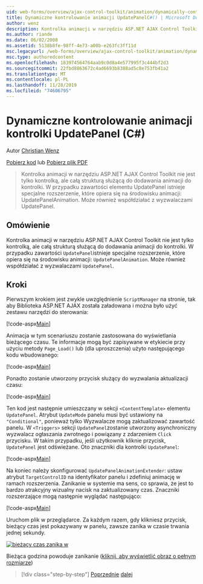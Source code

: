 ```yaml
---
uid: web-forms/overview/ajax-control-toolkit/animation/dynamically-controlling-updatepanel-animations-cs
title: Dynamiczne kontrolowanie animacji UpdatePanelC#() | Microsoft Docs
author: wenz
description: Kontrolka animacji w narzędziu ASP.NET AJAX Control Toolkit nie jest tylko kontrolką, ale całą strukturą służącą do dodawania animacji do kontrolki. Dla zawartości...
ms.author: riande
ms.date: 06/02/2008
ms.assetid: 5138b8fe-98ff-4e73-a00b-e263fc3ff11d
msc.legacyurl: /web-forms/overview/ajax-control-toolkit/animation/dynamically-controlling-updatepanel-animations-cs
msc.type: authoredcontent
ms.openlocfilehash: 183974564764aab9c0d8a4e577995f3c444bf2d3
ms.sourcegitcommit: 22fbd8863672c4ad6693b8388ad5c8e753fb41a2
ms.translationtype: MT
ms.contentlocale: pl-PL
ms.lasthandoff: 11/28/2019
ms.locfileid: "74606795"
---
```

# <a name="dynamically-controlling-updatepanel-animations-c"></a>Dynamiczne kontrolowanie animacji kontrolki UpdatePanel (C#)

Autor [Christian Wenz](https://github.com/wenz)

[Pobierz kod](https://download.microsoft.com/download/9/3/f/93f8daea-bebd-4821-833b-95205389c7d0/UpdatePanelAnimation2.cs.zip) lub [Pobierz plik PDF](https://download.microsoft.com/download/b/6/a/b6ae89ee-df69-4c87-9bfb-ad1eb2b23373/updatepanelanimation2CS.pdf)

> Kontrolka animacji w narzędziu ASP.NET AJAX Control Toolkit nie jest tylko kontrolką, ale całą strukturą służącą do dodawania animacji do kontrolki. W przypadku zawartości elementu UpdatePanel istnieje specjalne rozszerzenie, które opiera się na środowisku animacji: UpdatePanelAnimation. Może również współdziałać z wyzwalaczami UpdatePanel.

## <a name="overview"></a>Omówienie

Kontrolka animacji w narzędziu ASP.NET AJAX Control Toolkit nie jest tylko kontrolką, ale całą strukturą służącą do dodawania animacji do kontrolki. W przypadku zawartości `UpdatePanel`istnieje specjalne rozszerzenie, które opiera się na środowisku animacji: `UpdatePanelAnimation`. Może również współdziałać z wyzwalaczami `UpdatePanel`.

## <a name="steps"></a>Kroki

Pierwszym krokiem jest zwykle uwzględnienie `ScriptManager` na stronie, tak aby Biblioteka ASP.NET AJAX została załadowana i można było użyć zestawu narzędzi do sterowania:

[!code-aspx[Main](dynamically-controlling-updatepanel-animations-cs/samples/sample1.aspx)]

Animacja w tym scenariuszu zostanie zastosowana do wyświetlania bieżącego czasu. Te informacje mogą być zapisywane w etykiecie przy użyciu metody `Page_Load()` lub (dla uproszczenia) użyto następującego kodu wbudowanego:

[!code-aspx[Main](dynamically-controlling-updatepanel-animations-cs/samples/sample2.aspx)]

Ponadto zostanie utworzony przycisk służący do wyzwalania aktualizacji czasu:

[!code-aspx[Main](dynamically-controlling-updatepanel-animations-cs/samples/sample3.aspx)]

Ten kod jest następnie umieszczany w sekcji `<ContentTemplate>` elementu `UpdatePanel`. Atrybut `UpdateMode` panelu musi być ustawiony na `"Conditional"`, ponieważ tylko Wyzwalacze mogą zaktualizować zawartość panelu. W `<Triggers>` sekcji `UpdatePanel`zostanie utworzony asynchroniczny wyzwalacz ogłaszania zwrotnego i powiązany z zdarzeniem `Click` przycisku. W takim przypadku, jeśli użytkownik kliknie przycisk, `UpdatePanel` jest odświeżane. Oto znaczniki dla kontrolki `UpdatePanel`:

[!code-aspx[Main](dynamically-controlling-updatepanel-animations-cs/samples/sample4.aspx)]

Na koniec należy skonfigurować `UpdatePanelAnimationExtender`: ustaw atrybut `TargetControlID` na identyfikator panelu i zdefiniuj animację w ramach rozszerzenia. Zanikanie w systemie ma sens, co sprawia, że jest to bardzo atrakcyjny wizualny nacisk na zaktualizowany czas. Znaczniki rozszerzające mogą następnie wyglądać następująco:

[!code-aspx[Main](dynamically-controlling-updatepanel-animations-cs/samples/sample5.aspx)]

Uruchom plik w przeglądarce. Za każdym razem, gdy klikniesz przycisk, bieżący czas jest pokazywany w panelu, zawsze zanika w czasie trwania jednej sekundy.

[![bieżący czas zanika w](dynamically-controlling-updatepanel-animations-cs/_static/image2.png)](dynamically-controlling-updatepanel-animations-cs/_static/image1.png)

Bieżąca godzina powoduje zanikanie ([kliknij, aby wyświetlić obraz o pełnym rozmiarze](dynamically-controlling-updatepanel-animations-cs/_static/image3.png))

> [!div class="step-by-step"]
> [Poprzednie](animating-an-updatepanel-control-cs.md)
> [dalej](adding-animation-to-a-control-vb.md)

